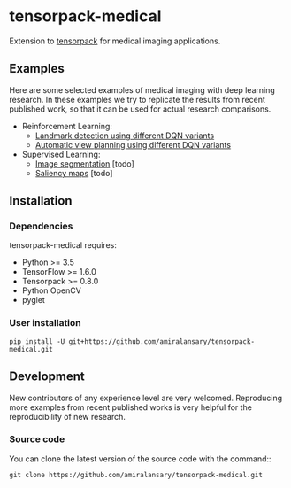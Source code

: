 # tensorpack-medical

Extension to [tensorpack](https://github.com/ppwwyyxx/tensorpack) for medical
imaging applications.

## Examples
Here are some selected examples of medical imaging with deep learning research.
In these examples we try to replicate the results from recent published work,
so that it can be used for actual research comparisons.

+ Reinforcement Learning:
  - [Landmark detection using different DQN variants](examples/LandmarkDetection/DQN)
  - [Automatic view planning using different DQN variants](examples/AutomaticViewPlanning/DQN)
+ Supervised Learning:
  - [Image segmentation](examples) [todo]
  - [Saliency maps](examples) [todo]


## Installation

### Dependencies

tensorpack-medical requires:

+ Python >= 3.5
+ TensorFlow >= 1.6.0
+ Tensorpack >= 0.8.0
+ Python OpenCV
+ pyglet

### User installation
```
pip install -U git+https://github.com/amiralansary/tensorpack-medical.git
```

## Development

New contributors of any experience level are very welcomed. Reproducing more
examples from recent published works is very helpful for the reproducibility of
new research.

### Source code
You can clone the latest version of the source code with the command::
```
git clone https://github.com/amiralansary/tensorpack-medical.git
```
